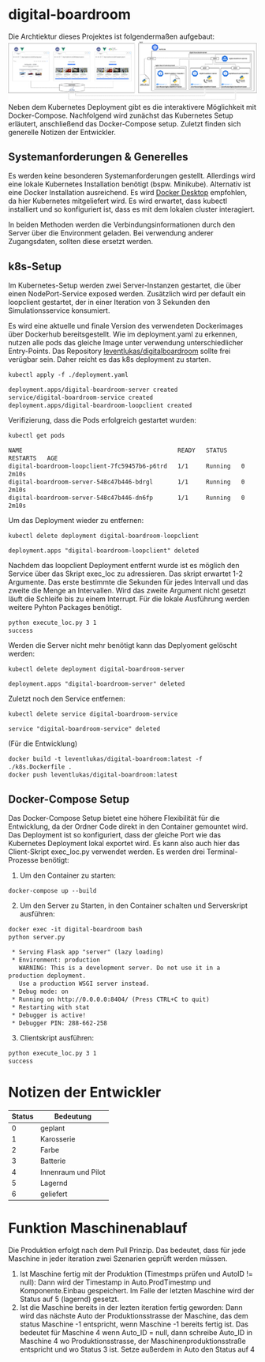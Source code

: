# digital-boardroom
Die Archtiektur dieses Projektes ist folgendermaßen aufgebaut:
![Architektur](../ausarbeitung-latex/img/Architektur.png)
Neben dem Kubernetes Deployment gibt es die interaktivere Möglichkeit mit Docker-Compose. Nachfolgend wird zunächst das Kubernetes Setup erläutert, anschließend das Docker-Compose setup. Zuletzt finden sich generelle Notizen der Entwickler.

## Systemanforderungen & Generelles
Es werden keine besonderen Systemanforderungen gestellt.
Allerdings wird eine lokale Kubernetes Installation benötigt (bspw. Minikube). Alternativ ist eine Docker Installation ausreichend. Es wird [Docker Desktop](https://docs.docker.com/desktop/) empfohlen, da hier Kubernetes mitgeliefert wird. Es wird erwartet, dass kubectl installiert und so konfiguriert ist, dass es mit dem lokalen cluster interagiert.

In beiden Methoden werden die Verbindungsinformationen durch den Server über die Environment geladen. Bei verwendung anderer Zugangsdaten, sollten diese ersetzt werden.

## k8s-Setup
Im Kubernetes-Setup werden zwei Server-Instanzen gestartet, die über einen NodePort-Service exposed werden. Zusätzlich wird per default ein loopclient gestartet, der in einer Iteration von 3 Sekunden den Simulationsservice konsumiert.

Es wird eine aktuelle und finale Version des verwendeten Dockerimages über Dockerhub bereitsgestellt. Wie im deployment.yaml zu erkennen, nutzen alle pods das gleiche Image unter verwendung unterschiedlicher Entry-Points. Das Repository [leventlukas/digitalboardroom](https://hub.docker.com/repository/docker/leventlukas/digital-boardroom) sollte frei verügbar sein. Daher reicht es das k8s deployment zu starten.

```
kubectl apply -f ./deployment.yaml
```

```
deployment.apps/digital-boardroom-server created
service/digital-boardroom-service created
deployment.apps/digital-boardroom-loopclient created
```

Verifizierung, dass die Pods erfolgreich gestartet wurden:

```
kubectl get pods
```

```
NAME                                            READY   STATUS    RESTARTS   AGE
digital-boardroom-loopclient-7fc59457b6-p6trd   1/1     Running   0          2m10s
digital-boardroom-server-548c47b446-bdrgl       1/1     Running   0          2m10s
digital-boardroom-server-548c47b446-dn6fp       1/1     Running   0          2m10s
```
Um das Deployment wieder zu entfernen:
```
kubectl delete deployment digital-boardroom-loopclient
```
```
deployment.apps "digital-boardroom-loopclient" deleted
```
Nachdem das loopclient Deployment entfernt wurde ist es möglich den Service über das Skript exec_loc zu adressieren. Das skript erwartet 1-2 Argumente. Das erste bestimmte die Sekunden für jedes Intervall und das zweite die Menge an Intervallen. Wird das zweite Argument nicht gesetzt läuft die Schleife bis zu einem Interrupt. Für die lokale Ausführung werden weitere Pyhton Packages benötigt.  
```
python execute_loc.py 3 1
success
```
Werden die Server nicht mehr benötigt kann das Deplyoment gelöscht werden:
```
kubectl delete deployment digital-boardroom-server
```
```
deployment.apps "digital-boardroom-server" deleted
```
Zuletzt noch den Service entfernen:
```
kubectl delete service digital-boardroom-service
```
```
service "digital-boardroom-service" deleted
```

(Für die Entwicklung)
```
docker build -t leventlukas/digital-boardroom:latest -f ./k8s.Dockerfile .
docker push leventlukas/digital-boardroom:latest
```

## Docker-Compose Setup
Das Docker-Compose Setup bietet eine höhere Flexibilität für die Entwicklung, da der Ordner Code direkt in den Container gemountet wird. Das Deployment ist so konfiguriert, dass der gleiche Port wie das Kubernetes Deployment lokal exportet wird. Es kann also auch hier das Client-Skript exec_loc.py verwendet werden.
Es werden drei Terminal-Prozesse benötigt:
1. Um den Container zu starten:
```
docker-compose up --build
```
2. Um den Server zu Starten, in den Container schalten und Serverskript ausführen:
```
docker exec -it digital-boardroom bash
python server.py
```
```
 * Serving Flask app "server" (lazy loading)
 * Environment: production
   WARNING: This is a development server. Do not use it in a production deployment.
   Use a production WSGI server instead.
 * Debug mode: on
 * Running on http://0.0.0.0:8404/ (Press CTRL+C to quit)
 * Restarting with stat
 * Debugger is active!
 * Debugger PIN: 288-662-258
```
3. Clientskript ausführen:
```
python execute_loc.py 3 1
success
```
# Notizen der Entwickler


| Status | Bedeutung           |
|--------|---------------------|
| 0      | geplant             |
| 1      | Karosserie          |
| 2      | Farbe               |
| 3      | Batterie            |
| 4      | Innenraum und Pilot |
| 5      | Lagernd             |
| 6      | geliefert           |


# Funktion Maschinenablauf

Die Produktion erfolgt nach dem Pull Prinzip. Das bedeutet, dass für jede Maschine in jeder iteration zwei Szenarien geprüft werden müssen.
1. Ist Maschine fertig mit der Produktion (Timestmps prüfen und AutoID != null): Dann wird der Timestamp in Auto.ProdTimestmp und Komponente.Einbau gespeichert. Im Falle der letzten Maschine wird der Status auf 5 (lagernd) gesetzt.
2. Ist die Maschine bereits in der lezten iteration fertig geworden: Dann wird das nächste Auto der Produktionsstrasse der Maschine, das dem status Maschine -1 entspricht, wenn Maschine -1 bereits fertig ist. Das bedeutet für Maschine 4 wenn Auto_ID = null, dann schreibe Auto_ID in Maschine 4 wo Produktionsstrasse, der Maschinenproduktionsstraße entspricht und wo Status 3 ist. Setze außerdem in Auto den Status auf 4
